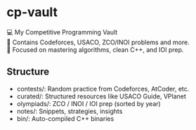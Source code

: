 # cp-vault

💻 My Competitive Programming Vault  
📘 Contains Codeforces, USACO, ZCO/INOI problems and more.  
🧠 Focused on mastering algorithms, clean C++, and IOI prep.

## Structure

- contests/: Random practice from Codeforces, AtCoder, etc.
- curated/: Structured resources like USACO Guide, VPlanet
- olympiads/: ZCO / INOI / IOI prep (sorted by year)
- notes/: Snippets, strategies, insights
- bin/: Auto-compiled C++ binaries
